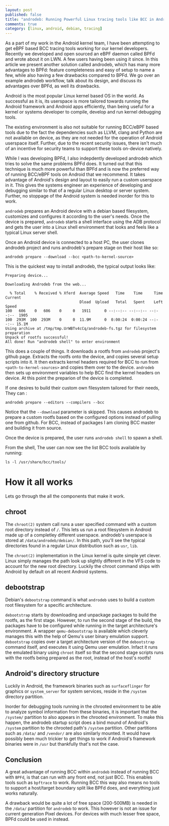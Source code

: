 ```yaml
---
layout: post
published: false
title: "androdeb: Running Powerful Linux tracing tools like BCC in Android"
comments: true
category: [linux, android, debian, tracing]
---
```

As a part of my work in the Android kernel team, I have been attempting to get
eBPF based BCC tracing tools working for our kernel developers. Recently we
developed and open sourced an eBPF daemon called BPFd and wrote about it on
LWN. A few users having been using it since. In this article we present another
solution called androdeb, which has many more advantages to BPFd: feature
completeness and easy of setup to name a few, while also having a few drawbacks
compared to BPFd. We go over an example androdeb workflow, talk about its
design, and discuss its advantages over BPFd, as well its drawbacks.

Android is the most popular Linux kernel based OS in the world. As successful
as it is, its userspace is more tailored towards running the Android framework
and Android apps efficiently, than being useful for a kernel or systems
developer to compile, develop and run kernel debugging tools.

The existing environment is also not suitable for running BCC/eBPF based tools
due to the fact the dependencies such as LLVM, clang and Python are not
available on device, as they are not needed for the operation of Android
userspace itself. Further, due to the recent security issues, there isn't much
of an incentive for security teams to support these tools on-device natively.

While I was developing BPFd, I also indepdently developed androdeb which tries
to solve the same problems BPFd does. It turned out that this technique is much
more powerful than BPFd and is now the preferred way of running BCC/eBPF tools
on Android that we recommend. It takes advantage of Android's design and layout
to easily run a custom userspace in it. This gives the systems engineer an
experience of developing and debugging similar to that of a regular Linux
desktop or server system. Further, no stoppage of the Android system is needed
inorder for this to work.

`androdeb` prepares an Android device with a debian based filesystem,
customizes and configures it according to the user's needs. Once the device is
prepared, `androdeb` starts a shell interface using the ADB protocol and gets
the user into a Linux shell environment that looks and feels like a typical
Linux server shell.

Once an Android device is connected to a host PC, the user clones androdeb
project and runs androdeb's prepare stage on their host like so:
```
androdeb prepare --download --bcc <path-to-kernel-source>
```
This is the quickest way to install androdeb, the typical output looks like:
```
Preparing device...

Downloading Androdeb from the web...

  % Total    % Received % Xferd  Average Speed   Time    Time     Time  Current
                                 Dload  Upload   Total   Spent    Left  Speed
100   606    0   606    0     0   1911      0 --:--:-- --:--:-- --:--:--  1905
100  293M  100  293M    0     0  11.9M      0  0:00:24  0:00:24 --:--:-- 15.1M
Using archive at /tmp/tmp.UrWBTv4cCq/androdeb-fs.tgz for filesystem preparation
Unpack of rootfs successful!
All done! Run "androdeb shell" to enter environment
```

This does a couple of things. It downloads a rootfs from `androdeb` project's
github page. Extracts the rootfs onto the device, and copies several setup
scripts into it. It then extracts kernel headers required for BCC to run from
`<path-to-kernel-sources>` and copies them over to the device. `androdeb` then
sets up environment variables to help BCC find the kernel headers on device. At
this point the preparion of the device is completed.

If one desires to build their custom own filesystem tailored for their needs,
They can :
```
androdeb prepare --editors --compilers --bcc
```
Notice that the `--download` parameter is skipped. This causes androdeb to
prepare a custom rootfs based on the configured options instead of pulling one
from github. For BCC, instead of packages I am cloning BCC master and building
it from source.

Once the device is prepared, the user runs `androdeb shell` to spawn a shell.

From the shell, The user can now see the list BCC tools available by running:
```
ls -l /usr/share/bcc/tools/
```

How it all works
================
Lets go through the all the components that make it work.

chroot
------
The `chroot(2)` system call runs a user specified command with a custom root
directory instead of `/`. This lets us run a root filesystem in Android made up
of a completley different userspace. androdeb's userspace is stored at
`/data/androdeb/debian/`. In this path, you'll see the typical directories
found in a regular Linux distribution such as `usr`, `lib`.

The `chroot(2)` implementation in the Linux kernel is quite simple yet clever.
Linux simply manages the path look up slightly different in the VFS code to
account for the new root directory. Luckily the chroot command ships with
Android by default on all recent Android systems.

debootstrap
-----------
Debian's `debootstrap` command is what `androdeb` uses to build a custom root
filesystem for a specific architecture.

`debootstrap` starts by downloading and unpackage packages to build the rootfs,
as the first stage. However, to run the second stage of the build, the packages
have to be configured while running in the target architecture's environment.
A wrapper `qemu-debootstrap` is available which cleverly manages this with the
help of Qemu's user binary emulation support. `debootstrap` copies over a
target architecture version of the `debootstrap` command itself, and executes
it using Qemu user emulation. Infact it runs the emulated binary using `chroot`
itself so that the second stage scripts runs with the rootfs being prepared as
the root, instead of the host's rootfs!

Android's directory structure
-----------------------------
Luckily in Android, the framework binaries such as `surfaceflinger` for
graphics or `system_server` for system services, reside in the `/system`
directory partition.

Inorder for debugging tools running in the chrooted environment to be able to
analyze symbol information from these binaries, it is important that the
`/system/` partition to also appears in the chrooted environment. To make this
happen, the androdeb startup script does a bind mound of Android's `/system`
partition to the chrooted path's `/system` partition. Other partitions such as
`/data/` and `/vendor/` are also similarly mounted. It would have possibly been
much trickier to get things to work if Android's framework binaries were in
`/usr` but thankfully that's not the case.

Conclusion
----------
A great advantage of running BCC within `androdeb` instead of running BCC with
`BPFd`, is that can run with any front end, not just BCC. This enables tools such
as `bpftrace` to work. Running BCC this way also means no tools to support a
host/target boundary split like BPFd does, and everything just works naturally.

A drawback would be quite a lot of free space (200-500MB) is needed in the
`/data/` partition for `androdeb` to work. This however is not an issue for
current generation Pixel devices. For devices with much lesser free space, BPFd
could be used in instead.
